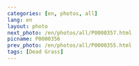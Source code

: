 ```yaml
---
categories: [en, photos, all]
lang: en
layout: photo
next_photo: /en/photos/all/P0000357.html
picname: P0000356
prev_photo: /en/photos/all/P0000355.html
tags: [Dead Grass]
---
```

